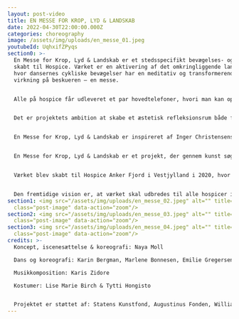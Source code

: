 ```yaml
---
layout: post-video
title: EN MESSE FOR KROP, LYD & LANDSKAB
date: 2022-04-30T22:00:00.000Z
categories: choreography
image: /assets/img/uploads/en_messe_01.jpeg
youtubeId: UqhxifZPyqs
section0: >-
  En Messe for Krop, Lyd & Landskab er et stedsspecifikt bevægelses- og lydværk
  skabt til Hospice. Værket er en aktivering af det omkringliggende landskab,
  hvor dansernes cykliske bevægelser har en meditativ og transformerende
  virkning på beskueren – en messe.


  Alle på hospice får udleveret et par hovedtelefoner, hvori man kan opleve lydsiden af værket, og som man kan tage af eller på alt efter hvor meget man kan og vil engagere sig i værket, alt efter sin fysiske og mentale kapacitet på dagen. Ligeledes modtager alle et brev, som introducerer værket. 


  Det er projektets ambition at skabe et æstetisk refleksionsrum både for indlagte, pårørende og plejepersonalet. Ønsket er at skabe en meningsfuld fælles oplevelse; et minde som alle kan tage med sig videre. Værket er et sted hvor øjet kan finde hvile, et rum for meditativ refleksion. 


  En Messe for Krop, Lyd & Landskab er inspireret af Inger Christensens sonetkrans Sommerfugledalen. Koreografien og kompositionen er inspireret af digtsamlingens cykliske og gentagende form.


  En Messe for Krop, Lyd & Landskab er et projekt, der gennem kunst søger en synergi mellem naturen og det medmenneskelige.


  Værket blev skabt til Hospice Anker Fjord i Vestjylland i 2020, hvor det også blev opført igen i 2021. I 2022 skal værket omdannes til visning på Hospice Svanevig på Lolland, Hospice Søndergård på Sjælland, og Hospice Gudenå i Midtjylland.


  Den fremtidige vision er, at værket skal udbredes til alle hospicer i Danmark. 
section1: <img src="/assets/img/uploads/en_messe_02.jpeg" alt="" title=""
  class="post-image" data-action="zoom"/>
section2: <img src="/assets/img/uploads/en_messe_03.jpeg" alt="" title=""
  class="post-image" data-action="zoom"/>
section3: <img src="/assets/img/uploads/en_messe_04.jpeg" alt="" title=""
  class="post-image" data-action="zoom"/>
credits: >-
  Koncept, iscenesættelse & koreografi: Naya Moll

  Dans og koreografi: Karin Bergman, Marlene Bonnesen, Emilie Gregersen, Amalia Kasakove & Anna Lea Ourø

  Musikkomposition: Karis Zidore

  Kostumer: Lise Marie Birch & Tytti Hongisto


  Projektet er støttet af: Statens Kunstfond, Augustinus Fonden, William Demant Fonden, Ringkøbing-Skjern Kommune, Dansk Skuespillerforbunds Projektstøtteudvalg & Slots- og Kulturstyrelsen
---
```

